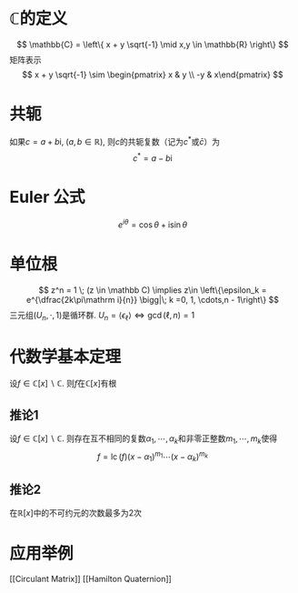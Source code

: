 # $\mathbb{C}$的定义
$$
\mathbb{C} = \left\{ x + y \sqrt{-1} \mid x,y \in \mathbb{R} \right\}
$$
矩阵表示
$$
x + y \sqrt{-1} \sim \begin{pmatrix} x & y \\ -y & x\end{pmatrix}
$$
# 共轭
如果$c = a + b \mathrm{i},\;(a,b\in \mathbb{R})$, 则$c$的共轭复数（记为$c^*$或$\bar{c}$）为
$$
c^* = a-b\mathrm{i}
$$
# Euler 公式
$$
e^{i \theta} = \cos \theta + \mathrm{i} \sin \theta
$$
# 单位根
$$
z^n = 1 \; (z \in \mathbb C) \implies z\in \left\{\epsilon_k = e^{\dfrac{2k\pi\mathrm i}{n}} \bigg|\; k =0, 1, \cdots,n - 1\right\}
$$
三元组$(U_n, \cdot, 1)$是循环群. $U_n = \langle \epsilon_\ell \rangle \iff \gcd(\ell, n) = 1$


# 代数学基本定理
设$f \in \mathbb C[x] \backslash \mathbb C$. 则$f$在$\mathbb C[x]$有根
## 推论$1$
设$f \in \mathbb C[x] \backslash \mathbb C$.  则存在互不相同的复数$\alpha_1, \cdots, \alpha_k$和非零正整数$m_1, \cdots, m_k$使得
$$
f = \operatorname{lc}(f)(x-\alpha_1)^{m_1}\cdots(x-\alpha_k)^{m_k}
$$
## 推论$2$
在$\mathbb R[x]$中的不可约元的次数最多为$2$次

# 应用举例
[[Circulant Matrix]]
[[Hamilton Quaternion]]


